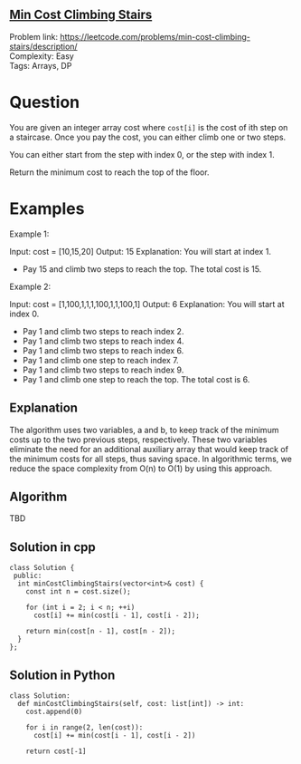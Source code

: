 ## [Min Cost Climbing Stairs](https://leetcode.com/problems/min-cost-climbing-stairs/description/)

Problem link: https://leetcode.com/problems/min-cost-climbing-stairs/description/ <br>
Complexity: Easy <br>
Tags: Arrays, DP <br>


# Question

You are given an integer array cost where `cost[i]` is the cost of ith step on a staircase. Once you pay the cost, you can either climb one or two steps.

You can either start from the step with index 0, or the step with index 1.

Return the minimum cost to reach the top of the floor.

# Examples

Example 1:

Input: cost = [10,15,20]
Output: 15
Explanation: You will start at index 1.
- Pay 15 and climb two steps to reach the top.
The total cost is 15.

Example 2:

Input: cost = [1,100,1,1,1,100,1,1,100,1]
Output: 6
Explanation: You will start at index 0.
- Pay 1 and climb two steps to reach index 2.
- Pay 1 and climb two steps to reach index 4.
- Pay 1 and climb two steps to reach index 6.
- Pay 1 and climb one step to reach index 7.
- Pay 1 and climb two steps to reach index 9.
- Pay 1 and climb one step to reach the top.
The total cost is 6.

## Explanation

The algorithm uses two variables, a and b, to keep track of the minimum costs up to the two previous steps, respectively. These two variables eliminate the need for an additional auxiliary array that would keep track of the minimum costs for all steps, thus saving space. In algorithmic terms, we reduce the space complexity from O(n) to O(1) by using this approach.

## Algorithm

TBD

## Solution in cpp
```
class Solution {
 public:
  int minCostClimbingStairs(vector<int>& cost) {
    const int n = cost.size();

    for (int i = 2; i < n; ++i)
      cost[i] += min(cost[i - 1], cost[i - 2]);

    return min(cost[n - 1], cost[n - 2]);
  }
};
```

## Solution in Python
```
class Solution:
  def minCostClimbingStairs(self, cost: list[int]) -> int:
    cost.append(0)

    for i in range(2, len(cost)):
      cost[i] += min(cost[i - 1], cost[i - 2])

    return cost[-1]
```	
